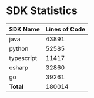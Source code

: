 # SDK Statistics

| SDK Name | Lines of Code |
| -------- | ------------- |
| java | 43891 |
| python | 52585 |
| typescript | 11417 |
| csharp | 32860 |
| go | 39261 |
| **Total** | 180014 |
